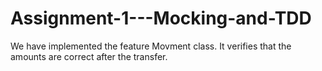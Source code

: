 # Assignment-1---Mocking-and-TDD


We have implemented the feature Movment class. It verifies that the amounts are correct after the transfer.
